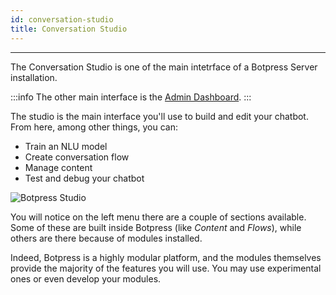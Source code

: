 ```yaml
---
id: conversation-studio
title: Conversation Studio
---
```


--------------------

The Conversation Studio is one of the main intetrface of a Botpress Server installation. 

:::info
The other main interface is the [Admin Dashboard](/docs/overview/quickstart/admin-dashboard).
:::

The studio is the main interface you'll use to build and edit your chatbot. From here, among other things, you can:

- Train an NLU model
- Create conversation flow
- Manage content
- Test and debug your chatbot

![Botpress Studio](/assets/studio.png)

You will notice on the left menu there are a couple of sections available. Some of these are built inside Botpress (like _Content_ and _Flows_), while others are there because of modules installed. 

Indeed, Botpress is a highly modular platform, and the modules themselves provide the majority of the features you will use. You may use experimental ones or even develop your modules.